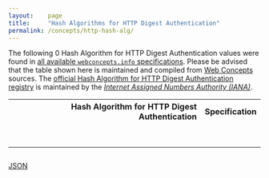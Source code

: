 ```yaml
---
layout:    page
title:     "Hash Algorithms for HTTP Digest Authentication"
permalink: /concepts/http-hash-alg/
---
```




The following 0 Hash Algorithm for HTTP Digest Authentication values were found in [all available `webconcepts.info` specifications](/specs). Please be advised that the table shown here is maintained and compiled from [Web Concepts](/) sources. The [official Hash Algorithm for HTTP Digest Authentication registry](https://www.iana.org/assignments/http-dig-alg/http-dig-alg.xhtml#hash-alg) is maintained by the [*Internet Assigned Numbers Authority (IANA)*](http://www.iana.org/).

Hash Algorithm for HTTP Digest Authentication | Specification
-------: | :-------

<br/>
<hr/>

<p style="float : left"><a href="../http-hash-alg.json" title="JSON representing all values for this Web Concept">JSON</a></p>
